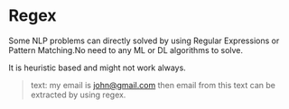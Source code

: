 # Regex
Some NLP problems can directly solved by using Regular Expressions or Pattern Matching.No need to any ML or DL algorithms to solve.

It is heuristic based and might not work always.

> text: my email is john@gmail.com then email from this text can be extracted by using regex.